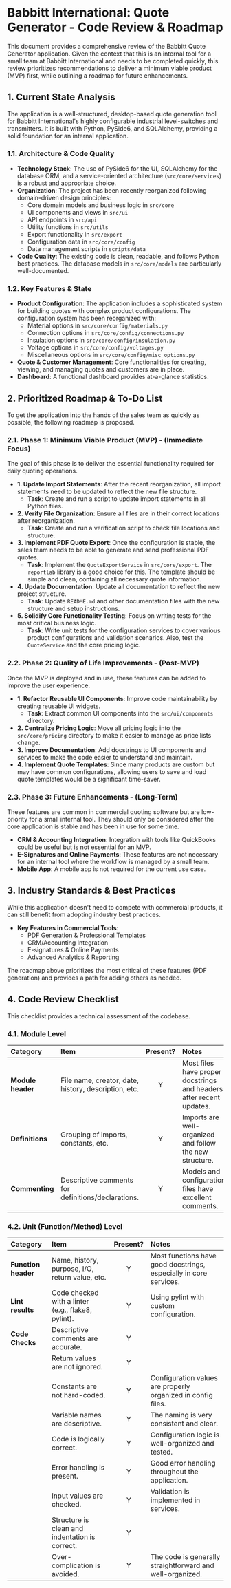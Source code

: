 # Babbitt International: Quote Generator - Code Review & Roadmap

This document provides a comprehensive review of the Babbitt Quote Generator application. Given the context that this is an internal tool for a small team at Babbitt International and needs to be completed quickly, this review prioritizes recommendations to deliver a minimum viable product (MVP) first, while outlining a roadmap for future enhancements.

## 1. Current State Analysis

The application is a well-structured, desktop-based quote generation tool for Babbitt International's highly configurable industrial level-switches and transmitters. It is built with Python, PySide6, and SQLAlchemy, providing a solid foundation for an internal application.

### 1.1. Architecture & Code Quality

*   **Technology Stack**: The use of PySide6 for the UI, SQLAlchemy for the database ORM, and a service-oriented architecture (`src/core/services`) is a robust and appropriate choice.
*   **Organization**: The project has been recently reorganized following domain-driven design principles:
    * Core domain models and business logic in `src/core`
    * UI components and views in `src/ui`
    * API endpoints in `src/api`
    * Utility functions in `src/utils`
    * Export functionality in `src/export`
    * Configuration data in `src/core/config`
    * Data management scripts in `scripts/data`
*   **Code Quality**: The existing code is clean, readable, and follows Python best practices. The database models in `src/core/models` are particularly well-documented.

### 1.2. Key Features & State

*   **Product Configuration**: The application includes a sophisticated system for building quotes with complex product configurations. The configuration system has been reorganized with:
    * Material options in `src/core/config/materials.py`
    * Connection options in `src/core/config/connections.py`
    * Insulation options in `src/core/config/insulation.py`
    * Voltage options in `src/core/config/voltages.py`
    * Miscellaneous options in `src/core/config/misc_options.py`
*   **Quote & Customer Management**: Core functionalities for creating, viewing, and managing quotes and customers are in place.
*   **Dashboard**: A functional dashboard provides at-a-glance statistics.

## 2. Prioritized Roadmap & To-Do List

To get the application into the hands of the sales team as quickly as possible, the following roadmap is proposed.

### 2.1. Phase 1: Minimum Viable Product (MVP) - (Immediate Focus)

The goal of this phase is to deliver the essential functionality required for daily quoting operations.

*   **1. Update Import Statements**: After the recent reorganization, all import statements need to be updated to reflect the new file structure.
    *   **Task**: Create and run a script to update import statements in all Python files.
*   **2. Verify File Organization**: Ensure all files are in their correct locations after reorganization.
    *   **Task**: Create and run a verification script to check file locations and structure.
*   **3. Implement PDF Quote Export**: Once the configuration is stable, the sales team needs to be able to generate and send professional PDF quotes.
    *   **Task**: Implement the `QuoteExportService` in `src/core/export`. The `reportlab` library is a good choice for this. The template should be simple and clean, containing all necessary quote information.
*   **4. Update Documentation**: Update all documentation to reflect the new project structure.
    *   **Task**: Update `README.md` and other documentation files with the new structure and setup instructions.
*   **5. Solidify Core Functionality Testing**: Focus on writing tests for the most critical business logic.
    *   **Task**: Write unit tests for the configuration services to cover various product configurations and validation scenarios. Also, test the `QuoteService` and the core pricing logic.

### 2.2. Phase 2: Quality of Life Improvements - (Post-MVP)

Once the MVP is deployed and in use, these features can be added to improve the user experience.

*   **1. Refactor Reusable UI Components**: Improve code maintainability by creating reusable UI widgets.
    *   **Task**: Extract common UI components into the `src/ui/components` directory.
*   **2. Centralize Pricing Logic**: Move all pricing logic into the `src/core/pricing` directory to make it easier to manage as price lists change.
*   **3. Improve Documentation**: Add docstrings to UI components and services to make the code easier to understand and maintain.
*   **4. Implement Quote Templates**: Since many products are custom but may have common configurations, allowing users to save and load quote templates would be a significant time-saver.

### 2.3. Phase 3: Future Enhancements - (Long-Term)

These features are common in commercial quoting software but are low-priority for a small internal tool. They should only be considered after the core application is stable and has been in use for some time.

*   **CRM & Accounting Integration**: Integration with tools like QuickBooks could be useful but is not essential for an MVP.
*   **E-Signatures and Online Payments**: These features are not necessary for an internal tool where the workflow is managed by a small team.
*   **Mobile App**: A mobile app is not required for the current use case.

## 3. Industry Standards & Best Practices

While this application doesn't need to compete with commercial products, it can still benefit from adopting industry best practices.

*   **Key Features in Commercial Tools**:
    *   PDF Generation & Professional Templates
    *   CRM/Accounting Integration
    *   E-signatures & Online Payments
    *   Advanced Analytics & Reporting

The roadmap above prioritizes the most critical of these features (PDF generation) and provides a path for adding others as needed.

## 4. Code Review Checklist

This checklist provides a technical assessment of the codebase.

### 4.1. Module Level

| Category | Item | Present? | Notes |
| :--- | :--- | :---: | :--- |
| **Module header** | File name, creator, date, history, description, etc. | Y | Most files have proper docstrings and headers after recent updates. |
| **Definitions** | Grouping of imports, constants, etc. | Y | Imports are well-organized and follow the new structure. |
| **Commenting** | Descriptive comments for definitions/declarations. | Y | Models and configuration files have excellent comments. |

### 4.2. Unit (Function/Method) Level

| Category | Item | Present? | Notes |
| :--- | :--- | :---: | :--- |
| **Function header**| Name, history, purpose, I/O, return value, etc. | Y | Most functions have good docstrings, especially in core services. |
| **Lint results** | Code checked with a linter (e.g., flake8, pylint). | Y | Using pylint with custom configuration. |
| **Code Checks** | Descriptive comments are accurate. | Y | |
| | Return values are not ignored. | Y | |
| | Constants are not hard-coded. | Y | Configuration values are properly organized in config files. |
| | Variable names are descriptive. | Y | The naming is very consistent and clear. |
| | Code is logically correct. | Y | Configuration logic is well-organized and tested. |
| | Error handling is present. | Y | Good error handling throughout the application. |
| | Input values are checked. | Y | Validation is implemented in services. |
| | Structure is clean and indentation is correct. | Y | |
| | Over-complication is avoided. | Y | The code is generally straightforward and well-organized. |
